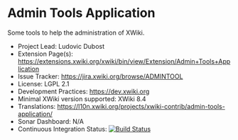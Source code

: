 Admin Tools Application
=================

Some tools to help the administration of XWiki.

* Project Lead: Ludovic Dubost
* Extension Page(s): https://extensions.xwiki.org/xwiki/bin/view/Extension/Admin+Tools+Application
* Issue Tracker: https://jira.xwiki.org/browse/ADMINTOOL
* License: LGPL 2.1
* Development Practices: https://dev.xwiki.org
* Minimal XWiki version supported: XWiki 8.4
* Translations: https://l10n.xwiki.org/projects/xwiki-contrib/admin-tools-application/
* Sonar Dashboard: N/A
* Continuous Integration Status: [![Build Status](https://ci.xwiki.org/buildStatus/icon?job=XWiki+Contrib%2Fapplication-admintools%2Fmaster)](https://ci.xwiki.org/job/XWiki%20Contrib/job/application-admintools/job/master/)
